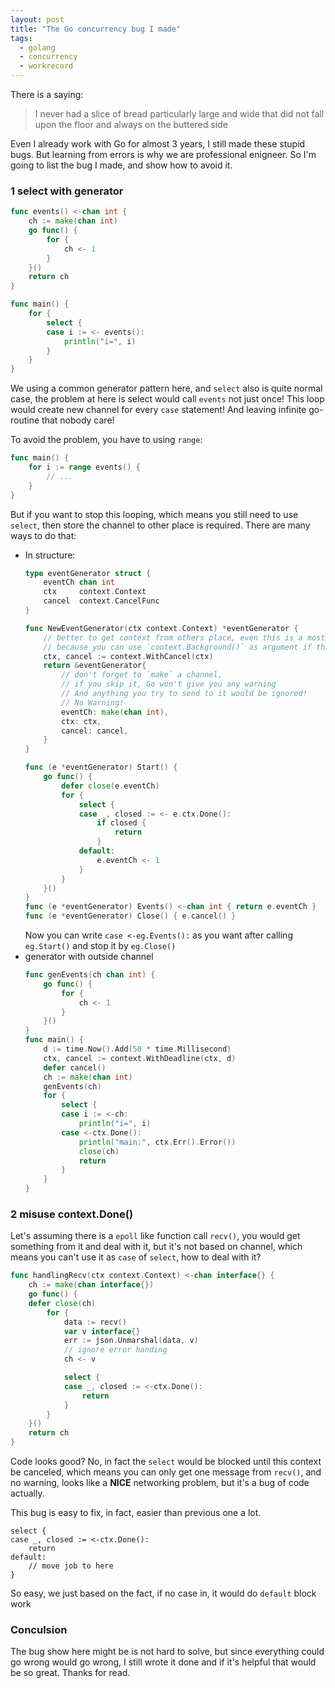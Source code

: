 ```yaml
---
layout: post
title: "The Go concurrency bug I made"
tags:
  - golang
  - concurrency
  - workrecord
---
```


There is a saying:

> I never had a slice of bread particularly large and wide that did not fall upon the floor and always on the buttered side

Even I already work with Go for almost 3 years, I still made these stupid bugs.
But learning from errors is why we are professional enigneer.
So I'm going to list the bug I made, and show how to avoid it.

### 1 select with generator

```go
func events() <-chan int {
    ch := make(chan int)
    go func() {
        for {
            ch <- 1
        }
    }()
    return ch
}

func main() {
    for {
        select {
        case i := <- events():
            println("i=", i)
        }
    }
}
```

We using a common generator pattern here, and `select` also is quite normal case, the problem at here is select would call `events` not just once!
This loop would create new channel for every `case` statement! And leaving infinite go-routine that nobody care!

To avoid the problem, you have to using `range`:
```go
func main() {
    for i := range events() {
        // ...
    }
}
```

But if you want to stop this looping, which means you still need to use `select`, then store the channel to other place is required.
There are many ways to do that:

- In structure:
    ```go
    type eventGenerator struct {
        eventCh chan int
        ctx     context.Context
        cancel  context.CancelFunc
    }

    func NewEventGenerator(ctx context.Context) *eventGenerator {
        // better to get context from others place, even this is a most up level controller
        // because you can use `context.Background()` as argument if this is the most up level one
        ctx, cancel := context.WithCancel(ctx)
        return &eventGenerator{
            // don't forget to `make` a channel,
            // if you skip it, Go won't give you any warning
            // And anything you try to send to it would be ignored!
            // No Warning!
            eventCh: make(chan int),
            ctx: ctx,
            cancel: cancel,
        }
    }

    func (e *eventGenerator) Start() {
        go func() {
            defer close(e.eventCh)
            for {
                select {
                case _, closed := <- e.ctx.Done():
                    if closed {
                        return
                    }
                default:
                    e.eventCh <- 1
                }
            }
        }()
    }
    func (e *eventGenerator) Events() <-chan int { return e.eventCh }
    func (e *eventGenerator) Close() { e.cancel() }
    ```
    Now you can write `case <-eg.Events():` as you want after calling `eg.Start()` and stop it by `eg.Close()`
- generator with outside channel
    ```go
    func genEvents(ch chan int) {
        go func() {
            for {
                ch <- 1
            }
        }()
    }
    func main() {
        d := time.Now().Add(50 * time.Millisecond)
        ctx, cancel := context.WithDeadline(ctx, d)
        defer cancel()
        ch := make(chan int)
        genEvents(ch)
        for {
            select {
            case i := <-ch:
                println("i=", i)
            case <-ctx.Done():
                println("main:", ctx.Err().Error())
                close(ch)
                return
            }
        }
    }
    ```

### 2 misuse context.Done()

Let's assuming there is a `epoll` like function call `recv()`, you would get something from it and deal with it, but it's not based on channel,
which means you can't use it as `case` of `select`, how to deal with it?

```go
func handlingRecv(ctx context.Context) <-chan interface{} {
    ch := make(chan interface{})
    go func() {
    defer close(ch)
        for {
            data := recv()
            var v interface{}
            err := json.Unmarshal(data, v)
            // ignore error handing
            ch <- v

            select {
            case _, closed := <-ctx.Done():
                return
            }
        }
    }()
    return ch
}
```

Code looks good? No, in fact the `select` would be blocked until this context be canceled,
which means you can only get one message from `recv()`, and no warning, looks like a **NICE** networking problem,
but it's a bug of code actually.

This bug is easy to fix, in fact, easier than previous one a lot.

```
select {
case _, closed := <-ctx.Done():
    return
default:
    // move job to here
}
```

So easy, we just based on the fact, if no case in, it would do `default` block work

### Conculsion

The bug show here might be is not hard to solve, but since everything could go wrong would go wrong,
I still wrote it done and if it's helpful that would be so great. Thanks for read.

